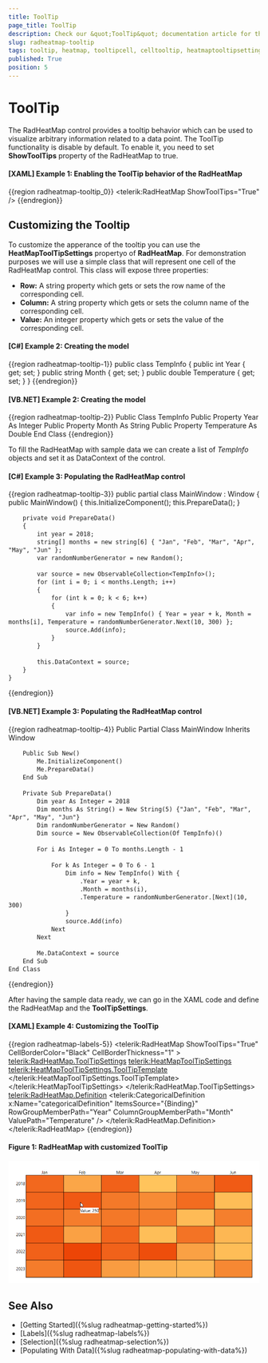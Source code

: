 ```yaml
---
title: ToolTip
page_title: ToolTip
description: Check our &quot;ToolTip&quot; documentation article for the RadHeatMap {{ site.framework_name }} control.
slug: radheatmap-tooltip
tags: tooltip, heatmap, tooltipcell, celltooltip, heatmaptooltipsettings
published: True
position: 5
---
```


# ToolTip

The RadHeatMap control provides a tooltip behavior which can be used to visualize arbitrary information related to a data point. The ToolTip functionality is disable by default. To enable it, you need to set __ShowToolTips__ property of the RadHeatMap to true. 

#### __[XAML] Example 1: Enabling the ToolTip behavior of the RadHeatMap__

{{region radheatmap-tooltip_0}}
	 <telerik:RadHeatMap ShowToolTips="True" />
{{endregion}}

## Customizing the Tooltip

To customize the apperance of the tooltip you can use the __HeatMapToolTipSettings__ propertyo of __RadHeatMap__. For demonstration purposes we will use a simple class that will represent one cell of the RadHeatMap control. This class will expose three properties:

 * __Row:__ А string property which gets or sets the row name of the corresponding cell.
 * __Column:__ А string property which gets or sets the column name of the corresponding cell.
 * __Value:__ Аn integer property which gets or sets the value of the corresponding cell.

#### __[C#] Example 2: Creating the model__
{{region radheatmap-tooltip-1}}
	public class TempInfo
    {
        public int Year { get; set; }
        public string Month { get; set; }
        public double Temperature { get; set; }
    }
{{endregion}}

#### __[VB.NET] Example 2: Creating the model__
{{region radheatmap-tooltip-2}}
    Public Class TempInfo
		Public Property Year As Integer
		Public Property Month As String
		Public Property Temperature As Double
	End Class
{{endregion}}

To fill the RadHeatMap with sample data we can create a list of *TempInfo* objects and set it as DataContext of the control. 

#### __[C#] Example 3: Populating the RadHeatMap control__
{{region radheatmap-tooltip-3}}
	public partial class MainWindow : Window
    {
        public MainWindow()
        {
            this.InitializeComponent(); 
			this.PrepareData();
        }
		
		private void PrepareData()
		{
			int year = 2018;
			string[] months = new string[6] { "Jan", "Feb", "Mar", "Apr", "May", "Jun" };
			var randomNumberGenerator = new Random();

			var source = new ObservableCollection<TempInfo>();
			for (int i = 0; i < months.Length; i++)
			{
				for (int k = 0; k < 6; k++)
				{
					var info = new TempInfo() { Year = year + k, Month = months[i], Temperature = randomNumberGenerator.Next(10, 300) };
					source.Add(info);
				}
			}

			this.DataContext = source;
		}
    } 
{{endregion}}

#### __[VB.NET] Example 3: Populating the RadHeatMap control__
{{region radheatmap-tooltip-4}}
    Public Partial Class MainWindow
		Inherits Window

		Public Sub New()
			Me.InitializeComponent()
			Me.PrepareData()
		End Sub

		Private Sub PrepareData()
			Dim year As Integer = 2018
			Dim months As String() = New String(5) {"Jan", "Feb", "Mar", "Apr", "May", "Jun"}
			Dim randomNumberGenerator = New Random()
			Dim source = New ObservableCollection(Of TempInfo)()

			For i As Integer = 0 To months.Length - 1

				For k As Integer = 0 To 6 - 1
					Dim info = New TempInfo() With {
						.Year = year + k,
						.Month = months(i),
						.Temperature = randomNumberGenerator.[Next](10, 300)
					}
					source.Add(info)
				Next
			Next

			Me.DataContext = source
		End Sub
	End Class
{{endregion}}

After having the sample data ready, we can go in the XAML code and define the RadHeatMap and the __ToolTipSettings__.

#### __[XAML] Example 4: Customizing the ToolTip__
{{region radheatmap-labels-5}}
	<telerik:RadHeatMap ShowToolTips="True" CellBorderColor="Black" CellBorderThickness="1" >
		<telerik:RadHeatMap.ToolTipSettings>
			<telerik:HeatMapToolTipSettings>
				<telerik:HeatMapToolTipSettings.ToolTipTemplate>
					<DataTemplate>
						<StackPanel Orientation="Horizontal" Background="White">
							<TextBlock Text="Value: " FontSize="12"/>
							<TextBlock Text="{Binding Value}" FontSize="12"/>
						</StackPanel>
					</DataTemplate>
				</telerik:HeatMapToolTipSettings.ToolTipTemplate>
			</telerik:HeatMapToolTipSettings>
		</telerik:RadHeatMap.ToolTipSettings>
		<telerik:RadHeatMap.Definition>
			<telerik:CategoricalDefinition x:Name="categoricalDefinition" ItemsSource="{Binding}"
									RowGroupMemberPath="Year" 
									ColumnGroupMemberPath="Month" 
									ValuePath="Temperature" />
		</telerik:RadHeatMap.Definition>
	</telerik:RadHeatMap>
{{endregion}}

#### __Figure 1: RadHeatMap with customized ToolTip__

![RadHeatMap with selection enabled](images/radheatmap-tooltip_0.PNG)

## See Also
* [Getting Started]({%slug radheatmap-getting-started%})
* [Labels]({%slug radheatmap-labels%})
* [Selection]({%slug radheatmap-selection%})
* [Populating With Data]({%slug radheatmap-populating-with-data%})
